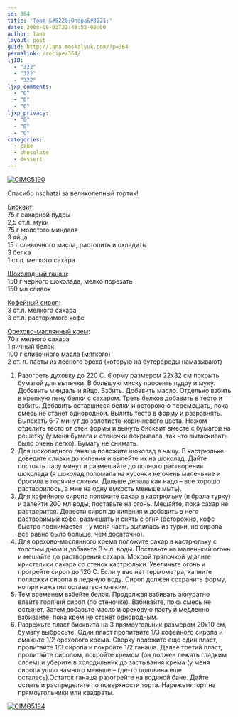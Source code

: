 ```yaml
---
id: 364
title: 'Торт &#8220;Опера&#8221;'
date: 2008-09-03T22:49:52-08:00
author: lana
layout: post
guid: http://lana.moskalyuk.com/?p=364
permalink: /recipe/364/
ljID:
  - "322"
  - "322"
  - "322"
ljxp_comments:
  - "0"
  - "0"
  - "0"
ljxp_privacy:
  - "0"
  - "0"
  - "0"
categories:
  - cake
  - chocolate
  - dessert
---
```

<a class="flickr-image" title="CIMG5190" rel="flickr-mgr" href="http://www.flickr.com/photos/67405678@N00/2810661276/"><img class="flickr-large" longdesc="http://farm4.static.flickr.com/3220/2810661276_b0deffc41d_o.jpg" src="http://farm4.static.flickr.com/3220/2810661276_915f77ec02.jpg" alt="CIMG5190" /></a>

Спасибо nschatzi за великолепный тортик!

<span style="text-decoration: underline">Бисквит</span>:  
75 г сахарной пудры  
2,5 ст.л. муки  
75 г молотого миндаля  
3 яйца  
15 г сливочного масла, растопить и охладить  
3 белка  
1 ст.л. мелкого сахара

<span style="text-decoration: underline">Шоколадный ганаш</span>:  
150 г черного шоколада, мелко порезать  
150 мл сливок

<span style="text-decoration: underline">Кофейный сироп</span>:  
3 ст.л. мелкого сахара  
3 ст.л. расторимого кофе

<span style="text-decoration: underline">Орехово-маслянный крем</span>:  
70 г мелкого сахара  
1 яичный белок  
100 г сливочного масла (мягкого)  
2 ст. л. пасты из лесного ореха (которую на бутерброды намазывают)

1. Разогреть духовку до 220 С. Форму размером 22х32 см покрыть бумагой для выпечки. В большую миску просеять пудру и муку. Добавить миндаль и яйцо. Взбить. Добавить масло. Отдельно взбить в крепкую пену белки с сахаром. Треть белков добавить в тесто и взбить. Добавить оставшиеся белки и осторожно перемешать, пока смесь не станет однородной. Вылить тесто в форму и разравнять. Выпекать 6-7 минут до золотисто-коричневого цвета. Ножом отделить тесто от стен формы и вынуть бисквит вместе с бумагой на решетку (у меня бумага и стеночки покрывала, так что вытаскивать было очень легко). Бумагу не снимать.  
2. Для шоколадного ганаша положите шоколад в чашу. В кастрюльке доведите сливки до кипения и вылейте их на шоколад. Дайте постоять пару минут и размешайте до полного растворения шоколада (я шоколад поломала на кусочки не очень маленькие и бросила в горячие сливки. Дальше делала как надо – все хорошо растворилось, а мне на одну емкость меньше мыть).  
3. Для кофейного сиропа положите сахар в кастрюльку (я брала турку) и залейти 200 мл воды, поставьте на огонь. Мешайте, пока сахар не растворится. Довести сироп до кипения и добавить в него растворимый кофе, размешать и снять с огня (осторожно, кофе быстро поднимается – у меня часть вылилась из турки, но сиропа все равно было больше, чем досаточно).  
4. Для орехово-маслянного крема положите сахар в кастрюльку с толстым дном и добавьте 3 ч.л. воды. Поставьте на маленький огонь и мешайте до растворения сахара. Мокрой тряпочкой удалите кристалики сахара со стенок кастрюльки. Увеличьте огонь и прогрейте сироп до 120 С. Если у вас нет термометра, капните полложки сиропа в ледяную воду. Сироп должен сохранить форму, но при нажатии оставаться мягким.  
5. Тем временем взбейте белок. Продолжая взбивать аккуратно влейте горячий сироп (по стеночке). Взбивайте, пока смесь не остынет. Затем добавьте масло и ореховую пасту и медленно взбивайте, пока крем не станет однородным.  
6. Разрежьте пласт бисквита на 3 прямоугольник размером 20х10 см, бумагу выбросьте. Один пласт пропитайте 1/3 кофейного сиропа и смажьте 1/2 орехового крема. Сверху положите еще один пласт, пропитайте 1/3 сиропа и покройте 1/2 ганаша. Далее третий пласт, пропитайте сиропом, покройте кремом (он должен лежать гладким слоем) и уберите в холодильник до застывания крема (у меня сиропа ушло намного меньше – где-то половина еще осталась).Остаток ганаша разогрейте на водяной бане. Дайте остыть и распределите по поверхности торта. Нарежьте торт на прямоугольники или квадраты.

<a class="flickr-image" title="CIMG5194" rel="flickr-mgr" href="http://www.flickr.com/photos/67405678@N00/2810663856/"><img class="flickr-large" longdesc="http://farm4.static.flickr.com/3102/2810663856_3c86ba170a_o.jpg" src="http://farm4.static.flickr.com/3102/2810663856_34dbf10fda.jpg" alt="CIMG5194" /></a>